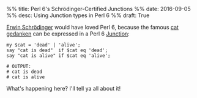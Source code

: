 %% title: Perl 6's Schrödinger-Certified Junctions
%% date: 2016-09-05
%% desc: Using Junction types in Perl 6
%% draft: True

[Erwin Schrödinger](https://en.wikipedia.org/wiki/Erwin_Schr%C3%B6dinger) would
have loved Perl 6, because the famous [cat
gedanken](https://en.wikipedia.org/wiki/Schr%C3%B6dinger%27s_cat) can be
expressed in a Perl 6 [Junction](https://docs.perl6.org/type/Junction):

    my $cat = 'dead' | 'alive';
    say "cat is dead"  if $cat eq 'dead';
    say "cat is alive" if $cat eq 'alive';

    # OUTPUT:
    # cat is dead
    # cat is alive

What's happening here? I'll tell ya all about it!

## 
